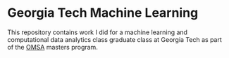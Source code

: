 # Georgia Tech Machine Learning

This repository contains work I did for a machine learning and computational data analytics class graduate class at Georgia Tech as part of the [OMSA](https://pe.gatech.edu/degrees/analytics) masters program.
